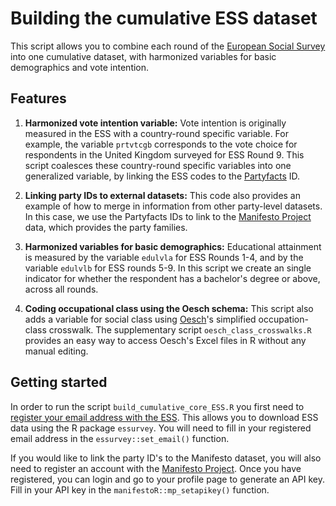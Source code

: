 # Building the cumulative ESS dataset

This script allows you to combine each round of the [European Social Survey](https://www.europeansocialsurvey.org/) into one cumulative dataset, with harmonized variables for basic demographics and vote intention.

## Features

1. **Harmonized vote intention variable:** Vote intention is originally measured in the ESS with a country-round specific variable. For example, the variable `prtvtcgb` corresponds to the vote choice for respondents in the United Kingdom surveyed for ESS Round 9. This script coalesces these country-round specific variables into one generalized variable, by linking the ESS codes to the [Partyfacts](https://partyfacts.herokuapp.com/) ID. 

2. **Linking party IDs to external datasets:** This code also provides an example of how to merge in information from other party-level datasets. In this case, we use the Partyfacts IDs to link to the [Manifesto Project](https://manifesto-project.wzb.eu/) data, which provides the party families.

3. **Harmonized variables for basic demographics:** Educational attainment is measured by the variable `edulvla` for ESS Rounds 1-4, and by the variable `edulvlb` for ESS rounds 5-9. In this script we create an single indicator for whether the respondent has a bachelor's degree or above, across all rounds.

4. **Coding occupational class using the Oesch schema:** This script also adds a variable for social class using [Oesch](http://people.unil.ch/danieloesch/scripts/)'s simplified occupation-class crosswalk. The supplementary script `oesch_class_crosswalks.R` provides an easy way to access Oesch's Excel files in R without any manual editing.

## Getting started

In order to run the script `build_cumulative_core_ESS.R` you first need to [register your email address with the ESS](http://www.europeansocialsurvey.org/user/new). This allows you to download ESS data using the R package `essurvey`. You will need to fill in your registered email address in the `essurvey::set_email()` function.  

If you would like to link the party ID's to the Manifesto dataset, you will also need to register an account with the [Manifesto Project](https://manifesto-project.wzb.eu/signup). Once you have registered, you can login and go to your profile page to generate an API key. Fill in your API key in the `manifestoR::mp_setapikey()` function.
